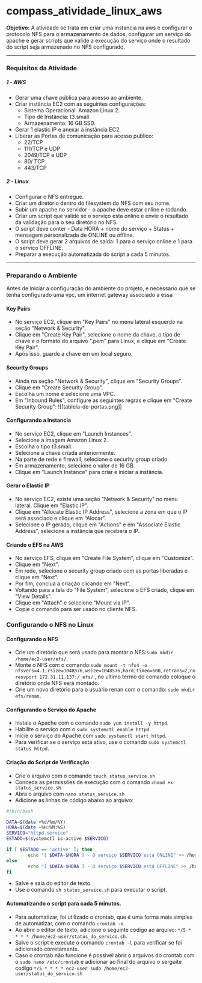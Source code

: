 # compass_atividade_linux_aws

**Objetivo:** A atividade se trata em criar uma instancia na aws e configurar o protocolo NFS para o armazenamento de dados, configurar um serviço do apache e gerar scripts que valide a execução do serviço onde o resultado do script seja armazenado no NFS configurado.

---
### Requisitos da Atividade
##### 1 - AWS
- Gerar uma chave pública para acesso ao ambiente.
- Criar instância EC2 com as seguintes configurações:
	- Sistema Operacional: Amazon Linux 2.
	- Tipo de Instância: t3.small.
	- Armazenamento: 16 GB SSD.
- Gerar 1 elastic IP e anexar à instância EC2.
- Liberar as Portas de comunicação para acesso publico:
	- 22/TCP
	- 111/TCP e UDP
	- 2049/TCP e UDP
	- 80/ TCP
	- 443/TCP
##### 2 - Linux
- Configurar o NFS entregue.
- Criar um diretório dentro do filesystem do NFS com seu nome.
- Subir um apache no servidor - o apache deve estar online e rodando.
- Criar um script que valide se o serviço esta online e envie o resultado da validação para o seu diretório no NFS.
- O script deve conter - Data HORA + nome do serviço + Status + mensagem personalizada de ONLINE ou offline.
- O script deve gerar 2 arquivos de saída: 1 para o serviço online e 1 para o serviço OFFLINE.
- Preparar a execução automatizada do script a cada 5 minutos.

---
### Preparando o Ambiente

Antes de iniciar a configuração do ambiente do projeto, e necessario que se tenha configurado uma vpc, um internet gateway associado a essa 
#### Key Pairs
- No serviço EC2, clique em "Key Pairs" no menu lateral esquerdo na seção "Network & Security".
- Clique em "Create Key Pair", selecione o nome da chave, o tipo de chave e o formato do arquivo ".pem" para Linux, e clique em "Create Key Pair".
- Após isso, guarde a chave em um local seguro.
#### Security Groups
- Ainda na seção "Network & Security", clique em "Security Groups".
- Clique em "Create Security Group".
- Escolha um nome e selecione uma VPC.
- Em "Inbound Rules", configure as seguintes regras e clique em "Create Security Group":
	![[tablela-de-portas.png]]
#### Configurando a Instancia
- No serviço EC2, clique em "Launch Instances".
- Selecione a imagem Amazon Linux 2.
- Escolha o tipo t3.small.
- Selecione a chave criada anteriormente.
- Na parte de rede e firewall, selecione o security group criado.
- Em armazenamento, selecione o valor de 16 GB.
- Clique em "Launch Instance" para criar e iniciar a instância.
#### Gerar o Elastic IP
- No serviço EC2, existe uma seção "Network & Security" no menu lateral. Clique em "Elastic IP".
- Clique em "Allocate Elastic IP Address", selecione a zona em que o IP será associado e clique em "Alocar".
- Selecione o IP gerado, clique em "Actions" e em "Associate Elastic Address", selecione a instância que receberá o IP.
#### Criando o EFS na AWS
- No serviço EFS, clique em "Create File System", clique em "Customize".
- Clique em "Next".
- Em rede, selecione o security group criado com as portas liberadas e clique em "Next".
- Por fim, conclua a criação clicando em "Next".
- Voltando para a tela do "File System", selecione o EFS criado, clique em "View Details".
- Clique em "Attach" e selecione "Mount via IP".
- Copie o comando para ser usado no cliente NFS.
### Configurando o NFS no Linux
#### Configurando o NFS
- Crie um diretório que será usado para montar o NFS:```sudo mkdir /home/ec2-user/efs/```.
- Monte o NFS com o comando:```sudo mount -t nfs4 -o nfsvers=4.1,rsize=1048576,wsize=1048576,hard,timeo=600,retrans=2,noresvport 172.31.11.137:/ efs/``` , no ultimo termo do comando coloque o diretório onde NFS será montado.
- Crie um novo diretório para o usuário renan com o comando: ```sudo mkdir efs/renan```.
#### Configurando o Serviço do Apache
- Instale o Apache com o comando ```sudo yum install -y httpd```.
- Habilite o serviço com o ```sudo systemctl enable httpd```.
- Inicie o serviço do Apache com ```sudo systemctl start httpd```.
- Para verificar se o serviço está ativo, use o comando ```sudo systemctl status httpd```.
#### Criação do Script de Verificação
- Crie o arquivo com o comando ```touch status_service.sh```
- Conceda as permissões de execução com o comando ```chmod +x status_service.sh```
- Abra o arquivo com ```nano status_service.sh```
- Adicione as linhas de código abaixo ao arquivo:
```bash
#!bin/bash

DATA=$(date +%d/%m/%Y)
HORA=$(date +%H:%M:%S)
SERVICO="httpd.service"
ESTADO=$(systemctl is-active $SERVICO)

if [ $ESTADO == 'active' ]; then
        echo "[ $DATA-$HORA ] - O serviço $SERVICO está ONLINE" >> /home/ec2-user/efs/renan/status.log
else
    	echo "[ $DATA-$HORA ] - O serviço $SERVICO está OFFLINE" >> /home/ec2-user/efs/renan/status.log
fi
```

- Salve e saia do editor de texto.
- Use o comando ```sh status_service.sh``` para executar o script.
#### Automatizando o script para cada 5 minutos.
- Para automatizar, foi utilizado o crontab, que é uma forma mais simples de automatizar, com o comando ```crontab -e```.
- Ao abrir o editor de texto, adicione o seguinte código ao arquivo: ```*/5 * * * * /home/ec2-user/status_do_servico.sh```.
- Salve o script e execute o comando ```crontab -l``` para verificar se foi adicionado corretamente.
- Caso o crontab não funcione é possivel abrir o arquivos do crontab com o ```sudo nano /etc/crontab``` e adicionar ao final do arquivo o serguite codigo ```*/5 * * * * ec2-user sudo /home/ec2-user/status_do_servico.sh```



